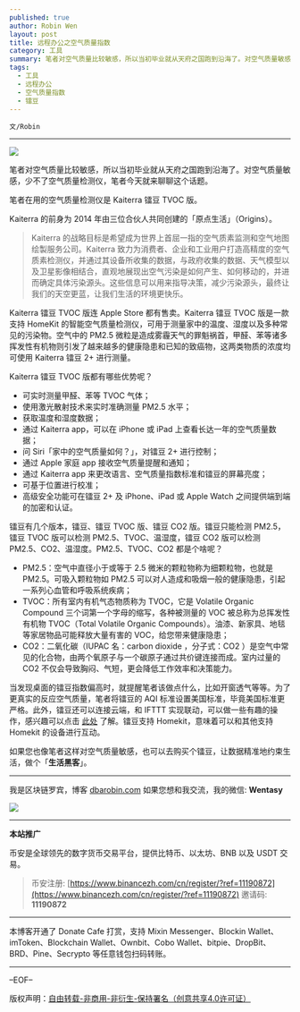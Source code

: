 ```yaml
---
published: true
author: Robin Wen
layout: post
title: 远程办公之空气质量指数
category: 工具
summary: 笔者对空气质量比较敏感，所以当初毕业就从天府之国跑到沿海了。对空气质量敏感，少不了空气质量检测仪，笔者今天就来聊聊这个话题。笔者在用的空气质量检测仪是 Kaiterra 镭豆 TVOC 版。Kaiterra 的前身为 2014 年由三位合伙人共同创建的「原点生活」（Origins）。如果您也像笔者这样对空气质量敏感，也可以去购买个镭豆，让数据精准地约束生活，做个「生活黑客」。
tags:
  - 工具
  - 远程办公
  - 空气质量指数
  - 镭豆
---
```


`文/Robin`

***

![](https://cdn.dbarobin.com/l5of4wo.png)

笔者对空气质量比较敏感，所以当初毕业就从天府之国跑到沿海了。对空气质量敏感，少不了空气质量检测仪，笔者今天就来聊聊这个话题。

笔者在用的空气质量检测仪是 Kaiterra 镭豆 TVOC 版。

Kaiterra 的前身为 2014 年由三位合伙人共同创建的「原点生活」（Origins）。

> Kaiterra 的战略目标是希望成为世界上首屈一指的空气质素监测和空气地图绘製服务公司。Kaiterra 致力为消费者、企业和工业用户打造高精度的空气质素检测仪，并通过其设备所收集的数据，与政府收集的数据、天气模型以及卫星影像相结合，直观地展现出空气污染是如何产生、如何移动的，并进而确定具体污染源头。这些信息可以用来指导决策，减少污染源头，最终让我们的天空更蓝，让我们生活的环境更快乐。

Kaiterra 镭豆 TVOC 版连 Apple Store 都有售卖。Kaiterra 镭豆 TVOC 版是一款支持 HomeKit 的智能空气质量检测仪，可用于测量家中的温度、湿度以及多种常见的污染物。空气中的 PM2.5 微粒是造成雾霾天气的罪魁祸首，甲醛、苯等诸多挥发性有机物则引发了越来越多的健康隐患和已知的致癌物，这两类物质的浓度均可使用 Kaiterra 镭豆 2+ 进行测量。

Kaiterra 镭豆 TVOC 版都有哪些优势呢？

* 可实时测量甲醛、苯等 TVOC 气体；
* 使用激光散射技术来实时准确测量 PM2.5 水平；
* 获取温度和湿度数据；
* 通过 Kaiterra app，可以在 iPhone 或 iPad 上查看长达一年的空气质量数据；
* 问 Siri「家中的空气质量如何？」，对镭豆 2+ 进行控制；
* 通过 Apple 家庭 app 接收空气质量提醒和通知；
* 通过 Kaiterra app 来更改语言、空气质量指数标准和镭豆的屏幕亮度；
* 可基于位置进行校准；
* 高级安全功能可在镭豆 2+ 及 iPhone、iPad 或 Apple Watch 之间提供端到端的加密和认证。

镭豆有几个版本，镭豆、镭豆 TVOC 版、镭豆 CO2 版。镭豆只能检测 PM2.5，镭豆 TVOC 版可以检测 PM2.5、TVOC、温湿度，镭豆 CO2 版可以检测 PM2.5、CO2、温湿度。PM2.5、TVOC、CO2 都是个啥呢？

* PM2.5：空气中直径小于或等于 2.5 微米的颗粒物称为细颗粒物，也就是 PM2.5。可吸入颗粒物如 PM2.5 可以对人造成和吸烟一般的健康隐患，引起一系列心血管和呼吸系统疾病；
* TVOC：所有室内有机气态物质称为 TVOC，它是 Volatile Organic Compound 三个词第一个字母的缩写，各种被测量的 VOC 被总称为总挥发性有机物 TVOC（Total Volatile Organic Compounds）。油漆、新家具、地毯等家居物品可能释放大量有害的 VOC，给您带来健康隐患；
* CO2：二氧化碳（IUPAC 名：carbon dioxide ，分子式：CO2 ）是空气中常见的化合物，由两个氧原子与一个碳原子通过共价键连接而成。室内过量的 CO2 不仅会导致胸闷、气短，更会降低工作效率和决策能力。

当发现桌面的镭豆指数偏高时，就提醒笔者该做点什么，比如开窗透气等等。为了更真实的反应空气质量，笔者将镭豆的 AQI 标准设置美国标准，毕竟美国标准更严格。此外，镭豆还可以连接云端，和 IFTTT 实现联动，可以做一些有趣的操作，感兴趣可以点击 [此处](https://ifttt.com/kaiterra) 了解。镭豆支持 Homekit，意味着可以和其他支持 Homekit 的设备进行互动。

如果您也像笔者这样对空气质量敏感，也可以去购买个镭豆，让数据精准地约束生活，做个「**生活黑客**」。

***

我是区块链罗宾，博客 [dbarobin.com](https://dbarobin.com/)
如果您想和我交流，我的微信: **Wentasy**

![](https://cdn.dbarobin.com/v4yywe2.png)

***

**本站推广**

币安是全球领先的数字货币交易平台，提供比特币、以太坊、BNB 以及 USDT 交易。

> 币安注册: [https://www.binancezh.com/cn/register/?ref=11190872](https://www.binancezh.com/cn/register/?ref=11190872)
> 邀请码: **11190872**

***

本博客开通了 Donate Cafe 打赏，支持 Mixin Messenger、Blockin Wallet、imToken、Blockchain Wallet、Ownbit、Cobo Wallet、bitpie、DropBit、BRD、Pine、Secrypto 等任意钱包扫码转账。

<center>
    <div class="--donate-button"
         data-button-id="f8b9df0d-af9a-460d-8258-d3f435445075"
    ></div>
</center>

***

–EOF–

版权声明：[自由转载-非商用-非衍生-保持署名（创意共享4.0许可证）](http://creativecommons.org/licenses/by-nc-nd/4.0/deed.zh)